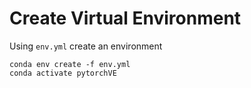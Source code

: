 # Create Virtual Environment 

Using `env.yml` create an environment
```
conda env create -f env.yml
conda activate pytorchVE


